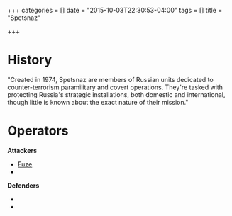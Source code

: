 +++
categories = []
date = "2015-10-03T22:30:53-04:00"
tags = []
title = "Spetsnaz"

+++

# History

"Created in 1974, Spetsnaz are members of Russian units dedicated to counter-terrorism paramilitary and covert operations. They're tasked with protecting Russia's strategic installations, both domestic and international, though little is known about the exact nature of their mission."

# Operators

**Attackers**

- [Fuze]()
- []()

**Defenders**

- []()
- []()
